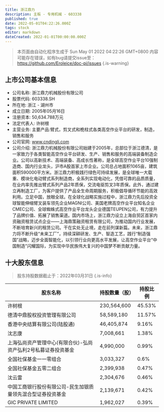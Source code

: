```yaml
---
title: 浙江鼎力
description: 主板 - 专用机械 - 603338
published: true
date: 2022-05-01T04:22:26.000Z
tags: stock
editor: markdown
dateCreated: 2022-01-01T00:00:00.000Z
---
```


> 本页面由自动化程序生成于 Sun May 01 2022 04:22:26 GMT+0800
> 内容可能存在错误，如有bug请提交issue至：https://github.com/Eroleice/doc-pi/issues
{.is-warning}

## 上市公司基本信息
- 公司名称: 浙江鼎力机械股份有限公司
- 股票代码: 603338.SH
- 所在地: 浙江 - 湖州市
- 成立日期: 2005年05月16日
- 注册资本: 50,634.788万元
- 法定代表人: 许树根
- 主营业务: 主要产品:臂式，剪叉式和桅柱式各类高空作业平台的研发，制造，销售和服务
- 公司官网: www.cndingli.com
- 公司介绍: 浙江鼎力机械股份有限公司始建于2005年，总部位于浙江德清，是一家致力于各类智能高空作业平台研发、生产、销售和服务的高端装备制造企业。公司以高新技术、高端装备、高成长性著称，是全球高空作业平台10强制造商、国内行业龙头，沪市A股首家上市企业。公司总占地面积1065亩，建筑面积590000平方米。浙江鼎力积极践行绿色可持续发展，是全球唯一大载重、模块化电动臂式系列制造商，全系列实现电动化，凭借可靠的品质质量，在业内率先推出臂式系列产品2年质保，交流电驱剪叉3年质保。此外，通过建立再制造工厂，为客户提供了产品全生命周期服务，积极倡导循环节能的高效利用。立足中国，放眼全球。在全球化战略实施过程中，浙江鼎力先后投资全球智能伸缩臂叉装车领先企业MAGNI公司、美国老牌高空作业平台知名企业CMEC公司、全球蜘蛛式高空作业平台龙头企业德国TEUPEN公司，有力提升了品牌价值、拓展了销售渠道。国内市场上，浙江鼎力设立上海自贸区首家内资融资租赁试点企业——上海鼎策融资租赁有限公司，为推动国内行业发展，不断培育新兴的租赁公司。干在实处无止境，走在前列谋新篇。未来，浙江鼎力将不断升级“未来工厂”，持续深耕研发、生产、智造工艺，践行“制造强国”战略，迈步全面智能化，以引领行业向更高水平发展，让高空作业平台“中国制造”闪耀国际，为实现中华民族伟大复兴的中国梦不断贡献力量。


## 十大股东信息
> 股东持股数据截止于：2022年03月31日
{.is-info}

| 股东名称 | 持股数量（股） | 持股比例 |
| --- | --- | --- |
| 许树根 | 230,564,600 | 45.53% |
| 德清中鼎股权投资管理有限公司 | 58,589,180 | 11.57% |
| 香港中央结算有限公司(陆股通) | 46,405,874 | 9.16% |
| 沈志康 | 7,008,661 | 1.38% |
| 上海弘尚资产管理中心(有限合伙)-弘尚资产弘利2号私募证券投资基金 | 4,990,000 | 0.99% |
| 全国社保基金一一零组合 | 3,033,327 | 0.6% |
| 全国社保基金五零二组合 | 2,399,938 | 0.47% |
| 沈云雷 | 2,304,676 | 0.46% |
| 中国工商银行股份有限公司-民生加银质量领先混合型证券投资基金 | 2,139,671 | 0.42% |
| GIC PRIVATE LIMITED | 1,962,027 | 0.39% |




